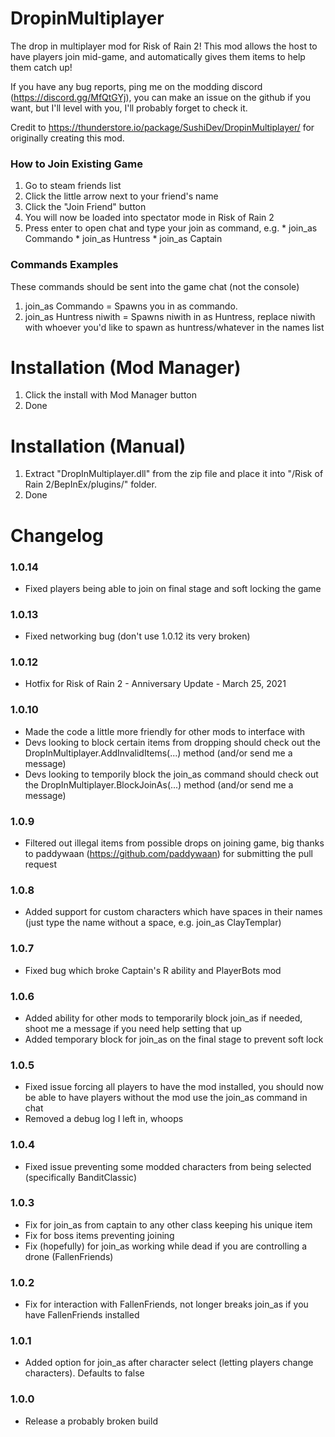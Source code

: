 # DropinMultiplayer
The drop in multiplayer mod for Risk of Rain 2!
This mod allows the host to have players join mid-game, and automatically gives them items to help them catch up!

If you have any bug reports, ping me on the modding discord (https://discord.gg/MfQtGYj), you can make an issue on the github if you want, but I'll level with you, I'll probably forget to check it.

Credit to https://thunderstore.io/package/SushiDev/DropinMultiplayer/ for originally creating this mod.


### How to Join Existing Game
  1. Go to steam friends list
  2. Click the little arrow next to your friend's name
  3. Click the "Join Friend" button
  4. You will now be loaded into spectator mode in Risk of Rain 2
  5. Press enter to open chat and type your join as command, e.g.
	* join_as Commando
	* join_as Huntress
	* join_as Captain

### Commands Examples
These commands should be sent into the game chat (not the console)
  1. join_as Commando = Spawns you in as commando.
  2. join_as Huntress niwith = Spawns niwith in as Huntress, replace niwith with whoever you'd like to spawn as huntress/whatever in the names list
 

# Installation (Mod Manager)
 1. Click the install with Mod Manager button
 2. Done
  
# Installation (Manual)
 1. Extract "DropInMultiplayer.dll" from the zip file and place it into  "/Risk of Rain 2/BepInEx/plugins/" folder.
 2. Done

# Changelog

### 1.0.14
* Fixed players being able to join on final stage and soft locking the game

### 1.0.13
* Fixed networking bug (don't use 1.0.12 its very broken)

### 1.0.12
* Hotfix for Risk of Rain 2 - Anniversary Update - March 25, 2021 

### 1.0.10
* Made the code a little more friendly for other mods to interface with
* Devs looking to block certain items from dropping should check out the DropInMultiplayer.AddInvalidItems(...) method (and/or send me a message)
* Devs looking to temporily block the join_as command should check out the DropInMultiplayer.BlockJoinAs(...) method (and/or send me a message)

### 1.0.9
* Filtered out illegal items from possible drops on joining game, big thanks to paddywaan (https://github.com/paddywaan) for submitting the pull request

### 1.0.8
* Added support for custom characters which have spaces in their names (just type the name without a space, e.g. join_as ClayTemplar)

### 1.0.7
* Fixed bug which broke Captain's R ability and PlayerBots mod

### 1.0.6
* Added ability for other mods to temporarily block join_as if needed, shoot me a message if you need help setting that up
* Added temporary block for join_as on the final stage to prevent soft lock

### 1.0.5
* Fixed issue forcing all players to have the mod installed, you should now be able to have players without the mod use the join_as command in chat
* Removed a debug log I left in, whoops

### 1.0.4
* Fixed issue preventing some modded characters from being selected (specifically BanditClassic)

### 1.0.3
* Fix for join_as from captain to any other class keeping his unique item
* Fix for boss items preventing joining
* Fix (hopefully) for join_as working while dead if you are controlling a drone (FallenFriends)

### 1.0.2
* Fix for interaction with FallenFriends, not longer breaks join_as if you have FallenFriends installed

### 1.0.1
* Added option for join_as after character select (letting players change characters). Defaults to false

### 1.0.0
* Release a probably broken build
